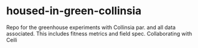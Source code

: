 # housed-in-green-collinsia
Repo for the greenhouse experiments with Collinsia par. and all data associated. This includes fitness metrics and field spec. Collaborating with Ceili

